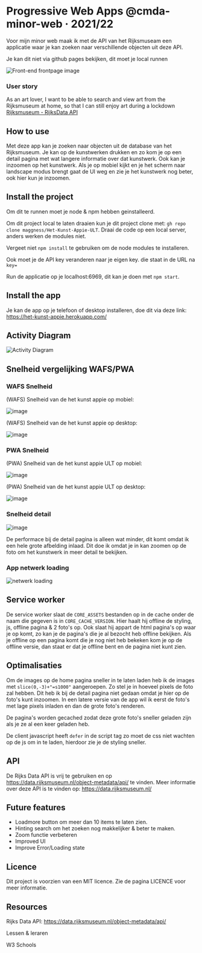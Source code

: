 # Progressive Web Apps @cmda-minor-web · 2021/22

Voor mijn minor web maak ik met de API van het Rijksmuseam een applicatie waar je kan zoeken naar verschillende objecten uit deze API.

Je kan dit niet via github pages bekijken, dit moet je local runnen

![Front-end frontpage image](https://user-images.githubusercontent.com/30145681/157264964-a8900826-9802-4eb3-a5a7-f0be3a5e7089.png)

### User story

As an art lover, I want to be able to search and view art from the Rijksmuseum at home, so that I can still enjoy art during a lockdown [Rijksmuseum - RijksData API](https://github.com/cmda-minor-web/web-app-from-scratch-2122/blob/main/course/rijksmuseum.md)

## How to use

Met deze app kan je zoeken naar objecten uit de database van het Rijksmuseum. Je kan op de kunstwerken drukken en zo kom je op een detail pagina met wat langere informatie over dat kunstwerk. Ook kan je inzoomen op het kunstwerk. Als je op mobiel kijkt en je het scherm naar landscape modus brengt gaat de UI weg en zie je het kunstwerk nog beter, ook hier kun je inzoomen.

## Install the project

Om dit te runnen moet je node & npm hebben geinstalleerd.

Om dit project local te laten draaien kun je dit project clone met: `gh repo clone maggness/Het-Kunst-Appie-ULT`. Draai de code op een local server, anders werken de modules niet.

Vergeet niet `npm install` te gebruiken om de node modules te installeren.

Ook moet je de API key veranderen naar je eigen key. die staat in de URL na `key=`

Run de applicatie op je localhost:6969, dit kan je doen met `npm start`.

## Install the app

Je kan de app op je telefoon of desktop installeren, doe dit via deze link: https://het-kunst-appie.herokuapp.com/
 

## Activity Diagram

![Activity Diagram](https://user-images.githubusercontent.com/30145681/162433702-7b9e2509-9ff7-4fca-95f8-14fe86fcd5dc.png)

## Snelheid vergelijking WAFS/PWA

### WAFS Snelheid

(WAFS) Snelheid van de het kunst appie op mobiel: 

![image](https://user-images.githubusercontent.com/30145681/161752912-dc3fa21d-e44a-4fdf-9dbf-e94b4bdd0f7f.png)

(WAFS) Snelheid van de het kunst appie op desktop: 

![image](https://user-images.githubusercontent.com/30145681/161753076-278046a9-297c-48c1-b48b-8bb84db3bd2a.png)

### PWA Snelheid

(PWA) Snelheid van de het kunst appie ULT op mobiel: 

![image](https://user-images.githubusercontent.com/30145681/161752352-74b4eab9-02ac-41cb-a6b7-406d33a42e1c.png)

(PWA) Snelheid van de het kunst appie ULT op desktop:

![image](https://user-images.githubusercontent.com/30145681/161754275-bec15155-12ae-483e-ba4b-30d639cc3f3b.png)


### Snelheid detail

![image](https://user-images.githubusercontent.com/30145681/161754026-3a83f2d6-3a52-4d8c-969e-feb917388870.png)

De performace bij de detail pagina is alleen wat minder, dit komt omdat ik een hele grote afbelding inlaad. Dit doe ik omdat je in kan zoomen op de foto om het kunstwerk in meer detail te bekijken.

### App netwerk loading
![netwerk loading](https://user-images.githubusercontent.com/30145681/162408131-77c8e5be-24a5-44b2-a4fc-682493063a50.png)

## Service worker

De service worker slaat de `CORE_ASSETS` bestanden op in de cache onder de naam die gegeven is in `CORE_CACHE_VERSION`. Hier haalt hij offline de styling, js, offline pagina &  2 foto's op. Ook slaat hij appart de html pagina's op waar je op komt, zo kan je de pagina's die je al bezocht heb offline bekijken. Als je offline op een pagina komt die je nog niet heb bekeken kom je op de offline versie, dan staat er dat je offline bent en de pagina niet kunt zien.

## Optimalisaties

Om de images op de home pagina sneller in te laten laden heb ik de images met `slice(0,-3)+"=s1000"` aangeroepen. Zo stel je in hoeveel pixels de foto zal hebben. Dit heb ik bij de detail pagina niet gedaan omdat je hier op de foto's kunt inzoomen. In een latere versie van de app wil ik eerst de foto's met lage pixels inladen en dan de grote foto's renderen. 

De pagina's worden gecached zodat deze grote foto's sneller geladen zijn als je ze al een keer geladen heb.

De client javascript heeft `defer` in de script tag zo moet de css niet wachten op de js om in te laden, hierdoor zie je de styling sneller.

## API 

De Rijks Data API is vrij te gebruiken en op https://data.rijksmuseum.nl/object-metadata/api/ te vinden. Meer informatie over deze API is te vinden op: https://data.rijksmuseum.nl/

## Future features

- Loadmore button om meer dan 10 items te laten zien.
- Hinting search om het zoeken nog makkelijker & beter te maken.
- Zoom functie verbeteren
- Improved UI
- Improve Error/Loading state

## Licence

Dit project is voorzien van een MIT licence. Zie de pagina LICENCE voor meer informatie.

## Resources

Rijks Data API: https://data.rijksmuseum.nl/object-metadata/api/

Lessen & leraren

W3 Schools
